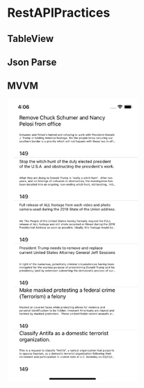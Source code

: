 # RestAPIPractices

## TableView

## Json Parse

## MVVM

<img src="https://github.com/halilibrahimoztekin/RestAPIPractices/blob/main/ss1/ss1.png" alt="drawing" style="width:300px;"/>
